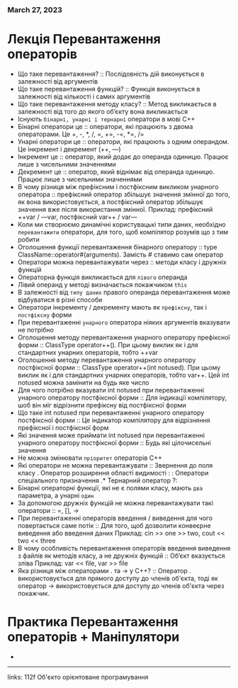 
### March 27, 2023

# Лекція Перевантаження операторів

- Що таке перевантаження? :: Послідовність дій виконується в залежності від аргументів
- Що таке перевантаження функцій? :: Функція виконується в залежності від кількості і самих аргументів
- Що таке перевантаження методу класу? :: Метод викликається в залежності від того до якого об’єкту вона викликається
- Існують `бінарні, унарні і тернарні` оператори в мові С++
- Бінарні оператори це :: оператори, які працюють з двома операторами. Це +, -, *, /, =, +=, -=, *=, /=
- Унарні оператори це :: оператори, які працюють з одним операндом. Це інкремент і декремент (++, —)
- Інкремент це :: оператор, який додає до операнда одиницю. Працює лише з чисельними значеннями
- Декремент це :: оператор, який віднімає від операнда одиницю. Працює лише з чисельними значеннями
- В чому різниця між префіксним і постфіксним викликом унарного оператора :: префіксний оператор збільшує значення змінної до того, як вона використовується, а постфіксний оператор збільшує значення вже після використання змінної.
Приклад: префіксний ++var / —var, постфіксний var++ / var—
- Коли ми створюємо динамічні користувацькі типи даних, необхідно `перевантажити` оператори, для того, щоб компілятор розумів що з тим робити
- Оголошення функції перевантаження бінарного оператору :: 
type ClassName::operator#(arguments). Замість # ставимо сам оператор
- Оператори можна перевантажувати через :: методи класу і дружніх функцій
- Операторна функція викликається для `лівого` операнда
- Лівий операнд у методі визначається покажчиком `this`
- В залежності від `типу даних` правого операнда перевантаження може відбуватися в різні способи
- Оператори інкременту / декременту мають як `префіксну`, так і `постфіксну` форми
- При перевантаженні `унарного` оператора ніяких аргументів вказувати не потрібно
- Оголошення методу перевантаження унарного оператору префіксної форми ::
ClassType operator++(). При цьому виклик як і для стандартних унарних операторів, тобто ++var
- Оголошення методу перевантаження унарного оператору постфіксної форми ::
ClassType operator++(int notused). При цьому виклик як і для стандартних унарних операторів, тобто var++. Цей int notused можна замінити на будь яке число
- Для чого потрібно вказувати int notused при перевантаженні унарного оператору постфіксної форми :: Для індикації компілятору, шоб він міг відрізнити префіксну від постфіксної форми
- Що таке int notused при перевантаженні унарного оператору постфіксної форми :: Це індикатор компілятору для відрізняння префіксної і постфіксної форм
- Які значення може приймати int notused при перевантаженні унарного оператору постфіксної форми :: Будь які цілочисельні значення
- Не можна змінювати `пріоритет` операторів С++
- Які оператори не можна перевантажувати :: 
Звернення до поля класу .
Оператор розширення області видимості : :
Оператори спеціального призначення .*
Тернарний оператор ?:
- Бінарні операторні функції, які не є полями класу, мають `два` параметра, а унарні `один`
- За допомогою дружніх функцій не можна перевантажувати такі оператори :: =, [], →
- При перевантаженні операторів введення / виведення для чого повертається саме потік :: Для того, щоб дозволити конвеєрне виведення або введення даних
Приклад: cin >> one >> two, cout << two << three
- В чому особливість перевантаження операторів введення виведення з файлів як методів класу, а не дружніх функцій :: Об’єкт вказується зліва
Приклад: var << file, var >> file
- Яка різниця між операторами . та -> у C++? :: Оператор . використовується для прямого доступу до членів об'єкта, тоді як оператор -> використовується для доступу до членів об'єкта через покажчик.

# Практика Перевантаження операторів + Маніпулятори

- 



---

links: 112f Об'єкто орієнтоване програмування

